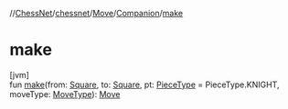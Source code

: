 //[ChessNet](../../../../index.md)/[chessnet](../../index.md)/[Move](../index.md)/[Companion](index.md)/[make](make.md)

# make

[jvm]\
fun [make](make.md)(from: [Square](../../-square/index.md), to: [Square](../../-square/index.md), pt: [PieceType](../../-piece-type/index.md) = PieceType.KNIGHT, moveType: [MoveType](../../-move-type/index.md)): [Move](../index.md)
